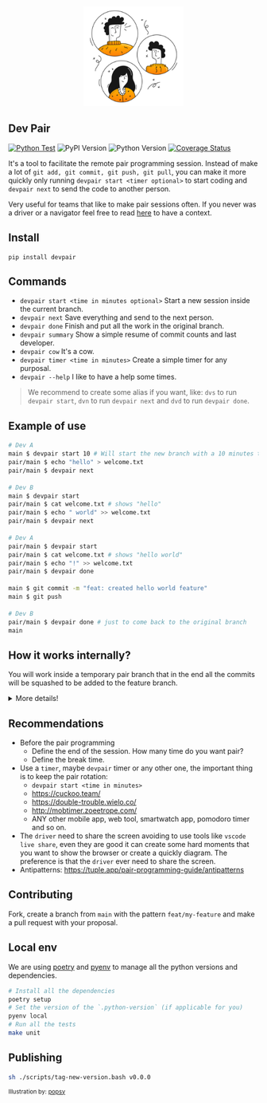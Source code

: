 <div align="center">
    <img src="./logo.svg" width="200px">
</div>

## Dev Pair

[![Python Test](https://github.com/raphaelkieling/pair/actions/workflows/push.yml/badge.svg)](https://github.com/raphaelkieling/pair/actions/workflows/push.yml)
![PyPI Version](https://img.shields.io/pypi/v/devpair)
![Python Version](https://img.shields.io/pypi/pyversions/devpair)
[![Coverage Status](https://coveralls.io/repos/github/raphaelkieling/pair/badge.svg?branch=main)](https://coveralls.io/github/raphaelkieling/pair?branch=main)

It's a tool to facilitate the remote pair programming session. Instead of make a lot of `git add, git commit, git push, git pull`, you can make it more quickly only running `devpair start <timer optional>` to start coding and `devpair next` to send the code to another person.

Very useful for teams that like to make pair sessions often. If you never was a driver or a navigator feel free to read [here](https://martinfowler.com/articles/on-pair-programming.html) to have a context.

## Install

```
pip install devpair
```

## Commands

- `devpair start <time in minutes optional>` Start a new session inside the current branch.
- `devpair next` Save everything and send to the next person.
- `devpair done` Finish and put all the work in the original branch.
- `devpair summary` Show a simple resume of commit counts and last developer.
- `devpair cow` It's a cow.
- `devpair timer <time in minutes>` Create a simple timer for any purposal.
- `devpair --help` I like to have a help some times.

> We recommend to create some alias if you want, like: `dvs` to run `devpair start`, `dvn` to run `devpair next` and `dvd` to run `devpair done`.

## Example of use

```bash
# Dev A
main $ devpair start 10 # Will start the new branch with a 10 minutes timer
pair/main $ echo "hello" > welcome.txt
pair/main $ devpair next

# Dev B
main $ devpair start
pair/main $ cat welcome.txt # shows "hello"
pair/main $ echo " world" >> welcome.txt
pair/main $ devpair next

# Dev A
pair/main $ devpair start
pair/main $ cat welcome.txt # shows "hello world"
pair/main $ echo "!" >> welcome.txt
pair/main $ devpair done

main $ git commit -m "feat: created hello world feature"
main $ git push

# Dev B
pair/main $ devpair done # just to come back to the original branch
main
```

## How it works internally?

You will work inside a temporary pair branch that in the end all the commits will be squashed to be added to the feature branch.

<details>
    <summary>More details!</summary>

Ok ok! Under the hood the `devpair start` will take your current branch and create a copy with the same name but with the prefix `pair`

After make your code changes the `devpair next` will add, commit and push your code using an internal commit message. This step will be more easier to understand checking the [example step by step](#example-of-use)

In the end, we have the `devpair done` that will add, commit, push and delete the branch. Don't worry we will make a squash commit of everything that you did for the current branch.

[![](https://mermaid.ink/img/pako:eNqNkMEKwjAMhl9l5Dzx3rPgA3jtJbb_1uLajpgiMvbu1oOgDGE5fSTfn0AWcsWDDI1Rz8JzsLlr5UpKUbd8Fc4udBmPwwDWKtjlzxzluDv0wwHuVqpuTybIiH-bP6nEMX_rG5N6apOm-faD5d2zpAEJlkxDj4HrpJZsXpvKVcvlmR0ZlYqe6uxZcYo8CicyA093rC_K-3GZ?type=png)](https://mermaid.live/edit#pako:eNqNkMEKwjAMhl9l5Dzx3rPgA3jtJbb_1uLajpgiMvbu1oOgDGE5fSTfn0AWcsWDDI1Rz8JzsLlr5UpKUbd8Fc4udBmPwwDWKtjlzxzluDv0wwHuVqpuTybIiH-bP6nEMX_rG5N6apOm-faD5d2zpAEJlkxDj4HrpJZsXpvKVcvlmR0ZlYqe6uxZcYo8CicyA093rC_K-3GZ)

</details>

## Recommendations

- Before the pair programming
  - Define the end of the session. How many time do you want pair?
  - Define the break time.
- Use a `timer`, maybe `devpair` timer or any other one, the important thing is to keep the pair rotation:
  - `devpair start <time in minutes>`
  - https://cuckoo.team/
  - https://double-trouble.wielo.co/
  - http://mobtimer.zoeetrope.com/
  - ANY other mobile app, web tool, smartwatch app, pomodoro timer and so on.
- The `driver` need to share the screen avoiding to use tools like `vscode live share`, even they are good it can create some hard moments that you want to show the browser or create a quickly diagram. The preference is that the `driver` ever need to share the screen.
- Antipatterns: https://tuple.app/pair-programming-guide/antipatterns

## Contributing

Fork, create a branch from `main` with the pattern `feat/my-feature` and make a pull request with your proposal.

## Local env

We are using [poetry](https://python-poetry.org/) and [pyenv](https://github.com/pyenv/pyenv) to manage all the python versions and dependencies.

```sh
# Install all the dependencies
poetry setup
# Set the version of the `.python-version` (if applicable for you)
pyenv local
# Run all the tests
make unit
```

## Publishing

```sh
sh ./scripts/tag-new-version.bash v0.0.0
```

<sup>Illustration by: [popsy](https://popsy.co/)</sup>
